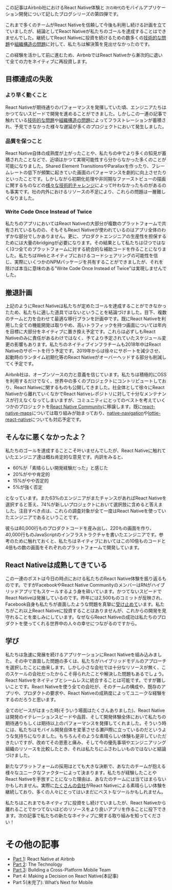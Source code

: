 この記事はAirbnb社におけるReact Native体験と `次の時代`のモバイルアプリケーション開発について記したブログシリーズの第四弾です。

これまで多くのチームがReact Nativeを信頼して今後も利用し続ける計画を立てていましたが、結論としてReact Nativeが私たちのゴールを達成することはできませんでした。継続してReact Nativeに投資を続けるための数多くの[技術的な問題](https://medium.com/airbnb-engineering/react-native-at-airbnb-the-technology-dafd0b43838)や[組織構造の問題](https://medium.com/airbnb-engineering/building-a-cross-platform-mobile-team-3e1837b40a88)に対して、私たちは解決策を見出せなかったのです。

この経験を活かして前に進むため、AirbnbではReact Nativeから漸次的に退いて全ての力をネイティブに再投資します。

## 目標達成の失敗
### より早く動くこと
React Nativeが期待通りのパフォーマンスを発揮していた頃、エンジニアたちはかつてないスピードで開発を進めることができました。しかしこの一連の記事で触れている[技術的な問題](https://medium.com/airbnb-engineering/react-native-at-airbnb-the-technology-dafd0b43838)や[組織構造の問題](https://medium.com/airbnb-engineering/building-a-cross-platform-mobile-team-3e1837b40a88)によってフラストレーションが蓄積され、予見できなかった様々な遅延が多くのプロジェクトにおいて発生しました。

### 品質を保つこと
React Native自体の成熟度が上がったことや、私たちの中でより多くの知見が蓄積されたことなどで、近頃はかつて実現可能性すら分からなかった多くのことが可能になりました。Shared Element TransitionsやParallaxを作ったり、フレームレートの低下が頻繁に起きていた画面のパフォーマンスを劇的に向上させたりといったことです。しかしながら初期化処理や非同期なファーストビューの描画に関するものなどの[様々な技術的チャレンジ](https://medium.com/airbnb-engineering/react-native-at-airbnb-the-technology-dafd0b43838)によって叶わなかったものがあるのも事実です。社の内外におけるリソースの不足により、これらの問題は一層難しくなりました。

### Write Code Once Instead of Twice
私たちのアプリにおいてはReact Nativeの大部分が複数のプラットフォームで共有されているものの、そもそもReact Nativeが使われているのはアプリ全体のわずかな部分でしかありません。更に、プロダクトエンジニアの生産性を担保するためには大量のbridgingが必要になります。その結果として私たちは(2つではなく)3つ全てのプラットフォームに対する統合的な補助コードを作ることになりました。私たちはWebとネイティブにおけるコードシェアリングの可能性を信じ、実際にいくつかのNPMパッケージを共有することができましたが、それを除けば本当に意味のある"Write Code Once Instead of Twice"は実現しませんでした。

## 撤退計画
上記のようにReact Nativeは私たちが定めたゴールを達成することができなかったため、私たちに適した道具ではないということを結論づけました。目下、複数のチームと力を合わせて最適な移行プランを計画中です。既にReact Nativeを利用した全ての機能開発は取りやめ、高いトラフィックを持つ画面については年内を目標に大部分をネイティブに置き換え予定です。これらは必ずしもReact Nativeのみに責任があるわけではなく、予てより予定されていたスケジュール変更の影響もあります。私たちのネイティブインフラチームも2018年中はReact Nativeのサポートを行う予定です。2019年からは徐々にサポートを減少させ、起動時のランタイム初期化等のReact Nativeがオーバーヘッドする部分も削減してく予定です。

Airbnb社は、オープンソースの力と意義を信じています。私たちは積極的にOSSを利用するだけでなく、世界中の多くのプロジェクトにコントリビュートしており、React Nativeに関するものも公開してきました。社全体として徐々にReact Nativeから離れていくなかでReact Nativeレポジトリに対して十分なメンテナンスが行えなくなってしまいますが、コミュニティにとってのベストを考えていくつかのプロジェクトを[React Native Community](https://github.com/react-native-community)に移譲します。既に[react-native-maps](https://github.com/react-community/react-native-maps)については取り組みが始まっており、[native-navigation](https://github.com/airbnb/native-navigation)や[lottie-react-native](https://github.com/airbnb/lottie-react-native/)についても対応予定です。

## そんなに悪くなかったよ？
私たちのゴールを達成することこそ叶いませんでしたが、React Nativeに触れていたエンジニア達は概ね肯定的な意見です。内訳をみると、

- 60%が「素晴らしい開発経験だった」と感じた
- 20%がやや肯定的
- 15%がやや否定的
- 5%が強く否定

となっています。また63%のエンジニアがまたチャンスがあればReact Nativeを選択すると答え、74%が新しいプロジェクトにおいて選択肢に含めると答えました。注目すべき点は、これらの調査対象が全て一度はReact Nativeを使っていたエンジニアであるということです。

彼らは80,000行ものプロダクトコードを産み出し、220もの画面を作り、40,000行ものJavaScriptのインフラストラクチャを書いたエンジニアです。参考のために触れておくと、私たちはネイティブにおいてはこの10倍ものコードと4倍もの数の画面をそれぞれのプラットフォームで開発しています。

## React Nativeは成熟してきている
この一連のポストは今日の時点における私たちのReact Native体験を振り返るものです。ですがFacebookやReact Native CommunityのメンバーはRNがハイブリッドアプリでもスケールするよう身を砕いています。かつてないスピードでReact Nativeは発展しているのです。昨年には2,500ものコミットが反映され、Facebook自身も私たちが直面したような問題を真摯に[受け止めて](https://facebook.github.io/react-native/blog/2018/06/14/state-of-react-native-2018)います。私たちがこれ以上React Nativeに投資することはありませんが、これからの開発を見守れることを楽しみにしています。なぜならReact Nativeの成功は私たちのプロダクトを使ってくれる世界中の人々の幸せにつながるのですから。

## 学び
私たちは急速に発展を続けるアプリケーションにReact Nativeを組み込みました。その中で直面した問題の多くは、私たちがハイブリッドモデルのアプローチを選択したことに由来します。しかし小さな会社では十分なリソースが無く、このスケールの会社だったからこそ得られたことや解決した問題もあるでしょう。React Nativeをネイティブとシームレスに統合することは可能です。ですが難しいことです。React Nativeを使う全ての会社が、そのチームの構成や、既存のアプリや、プロダクトの要求や、React Nativeの成熟度によってユニークな経験をするのだろうと思います。

全てのピースがはまった時(そういう場面はたくさんありました)、React Nativeは開発のイテレーションスピードや品質、そして開発体験全体において私たちの期待通りもしくは期待以上のパフォーマンスを発揮してくれました。そういう時には、私たちはモバイル開発自体を変革させる瀬戸際に立っているのだというような気持ちになりました。もちろんそのような素晴らしい体験も是非していただきたいですが、改めてその恩恵と痛み、そして今の優先事項やエンジニアリング組織のリソースを比較したとき、それは私たちにふさわしいものではないと結論づけました。

新たなプラットフォームの採用はとても大きな決断で、あなたのチームが抱える様々なユニークなファクターによって決まります。私たちが経験したことやReact Nativeを手放すことになった理由は、あなたのチームには当てはまらないかもしれません。実際に[たくさんの会社](https://medium.com/@Pinterest_Engineering/supporting-react-native-at-pinterest-f8c2233f90e6)がReact Nativeによる素晴らしい体験を継続しており、多くの人々にとってはいまだにベストなツールかもしれません。

私たちはこれまでもネイティブに投資をし続けていましたが、React Nativeから離れることでかつてないほどのリソースをより良いアプリを作ることに投下できます。次の記事で私たちの新たなネイティブに関する取り組みを知ってください！


# その他の記事
- [Part 1](http://studio-andy.hatenablog.com/entry/react-native-at-airbnb): React Native at Airbnb
- [Part 2](http://studio-andy.hatenablog.com/entry/react-native-at-airbnb-the-technology): The Technology
- [Part 3](https://hotchemi.hateblo.jp/entry/2018/06/20/234054): Building a Cross-Platform Mobile Team
- Part 4: Making a Decision on React Native(本記事)
- Part 5(未完了): What’s Next for Mobile
